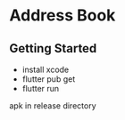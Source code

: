 # Address Book

## Getting Started

- install xcode
- flutter pub get
- flutter run 

apk in release directory